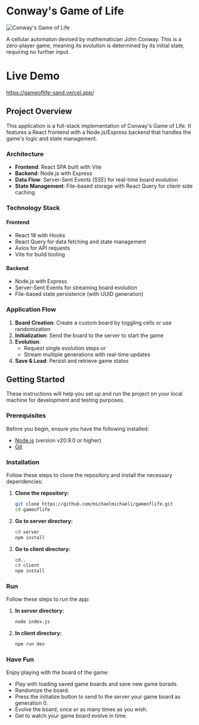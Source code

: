 # Conway's Game of Life

![Conway's Game of Life](client/src/assets/golgif.gif)

A cellular automaton devised by mathematician John Conway. This is a zero-player game, meaning its evolution is determined by its initial state, requiring no further input.

# Live Demo

https://gameoflife-sand.vercel.app/

## Project Overview

This application is a full-stack implementation of Conway's Game of Life. It features a React frontend with a Node.js/Express backend that handles the game's logic and state management.

### Architecture

- **Frontend**: React SPA built with Vite
- **Backend**: Node.js with Express
- **Data Flow**: Server-Sent Events (SSE) for real-time board evolution
- **State Management**: File-based storage with React Query for client-side caching

### Technology Stack

#### Frontend
- React 18 with Hooks
- React Query for data fetching and state management
- Axios for API requests
- Vite for build tooling

#### Backend
- Node.js with Express
- Server-Sent Events for streaming board evolution
- File-based state persistence (with UUID generation)

### Application Flow

1. **Board Creation**: Create a custom board by toggling cells or use randomization
2. **Initialization**: Send the board to the server to start the game
3. **Evolution**: 
   - Request single evolution steps or
   - Stream multiple generations with real-time updates
4. **Save & Load**: Persist and retrieve game states

## Getting Started

These instructions will help you set up and run the project on your local machine for development and testing purposes.

### Prerequisites

Before you begin, ensure you have the following installed:

- [Node.js](https://nodejs.org/) (version v20.9.0 or higher)
- [Git](https://git-scm.com/)

### Installation

Follow these steps to clone the repository and install the necessary dependencies:

1. **Clone the repository:**

   ```sh
   git clone https://github.com/michaelmichaeli/gameoflife.git
   cd gameoflife
   ```
   
2. **Go to server directory:**
   
   ```sh
   cd server
   npm install
   ```
   
4. **Go to client directory:**
   
   ```sh
   cd..
   cd client
   npm install
   ```

### Run

Follow these steps to run the app:

1. **In server directory:**
   ```sh
   node index.js
   ```
2. **In client directory:**
   ```sh
   npm run dev
   ```

### Have Fun
Enjoy playing with the board of the game:
   * Play with loading saved game boards and save new game borads.
   * Randomize the board.
   * Press the initialize button to send to the server your game board as generation 0.
   * Evolve the board, once or as many times as you wish.
   * Get to watch your game board evolve in time.
